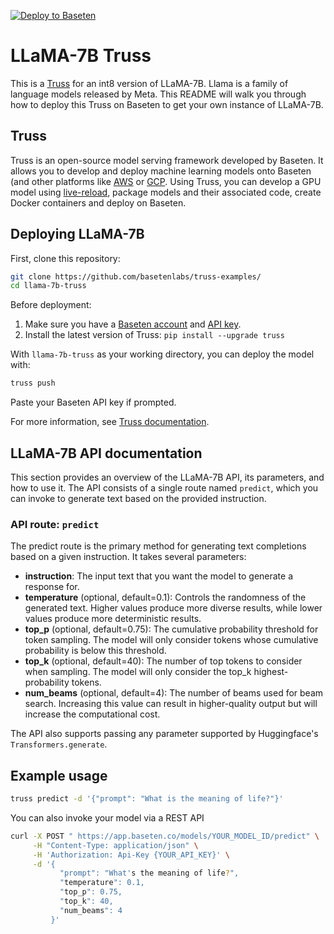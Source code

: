[![Deploy to Baseten](https://user-images.githubusercontent.com/2389286/236301770-16f46d4f-4e23-4db5-9462-f578ec31e751.svg)](https://app.baseten.co/explore/llama)

# LLaMA-7B Truss

This is a [Truss](https://truss.baseten.co/) for an int8 version of LLaMA-7B. Llama is a family of language models released by Meta. This README will walk you through how to deploy this Truss on Baseten to get your own instance of LLaMA-7B.

## Truss

Truss is an open-source model serving framework developed by Baseten. It allows you to develop and deploy machine learning models onto Baseten (and other platforms like [AWS](https://truss.baseten.co/deploy/aws) or [GCP](https://truss.baseten.co/deploy/gcp). Using Truss, you can develop a GPU model using [live-reload](https://baseten.co/blog/technical-deep-dive-truss-live-reload), package models and their associated code, create Docker containers and deploy on Baseten.

## Deploying LLaMA-7B

First, clone this repository:

```sh
git clone https://github.com/basetenlabs/truss-examples/
cd llama-7b-truss
```

Before deployment:

1. Make sure you have a [Baseten account](https://app.baseten.co/signup) and [API key](https://app.baseten.co/settings/account/api_keys).
2. Install the latest version of Truss: `pip install --upgrade truss`

With `llama-7b-truss` as your working directory, you can deploy the model with:

```sh
truss push
```

Paste your Baseten API key if prompted.

For more information, see [Truss documentation](https://truss.baseten.co).

## LLaMA-7B API documentation
This section provides an overview of the LLaMA-7B API, its parameters, and how to use it. The API consists of a single route named  `predict`, which you can invoke to generate text based on the provided instruction.

### API route: `predict`
The predict route is the primary method for generating text completions based on a given instruction. It takes several parameters:

- __instruction__: The input text that you want the model to generate a response for.
- __temperature__ (optional, default=0.1): Controls the randomness of the generated text. Higher values produce more diverse results, while lower values produce more deterministic results.
- __top_p__ (optional, default=0.75): The cumulative probability threshold for token sampling. The model will only consider tokens whose cumulative probability is below this threshold.
- __top_k__ (optional, default=40): The number of top tokens to consider when sampling. The model will only consider the top_k highest-probability tokens.
- __num_beams__ (optional, default=4): The number of beams used for beam search. Increasing this value can result in higher-quality output but will increase the computational cost.

The API also supports passing any parameter supported by Huggingface's `Transformers.generate`.

## Example usage

```sh
truss predict -d '{"prompt": "What is the meaning of life?"}'
```

You can also invoke your model via a REST API

```sh
curl -X POST " https://app.baseten.co/models/YOUR_MODEL_ID/predict" \
     -H "Content-Type: application/json" \
     -H 'Authorization: Api-Key {YOUR_API_KEY}' \
     -d '{
           "prompt": "What's the meaning of life?",
           "temperature": 0.1,
           "top_p": 0.75,
           "top_k": 40,
           "num_beams": 4
         }'

```
